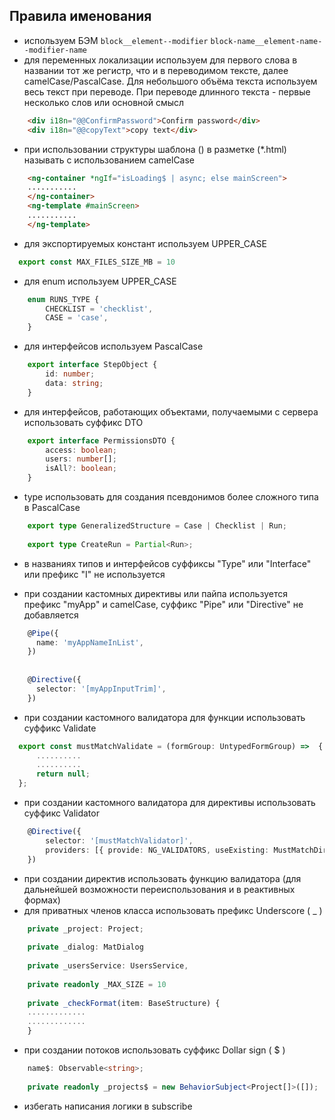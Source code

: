 ## **Правила именования**

- используем БЭМ
```block__element--modifier```
```block-name__element-name--modifier-name```
- для переменных локализации используем для первого слова в названии тот же регистр, что и в переводимом тексте, далее camelCase/PascalCase. Для небольшого объёма текста используем весь текст при переводе. При переводе длинного текста - первые несколько слов или основной смысл

```html
    <div i18n="@@ConfirmPassword">Confirm password</div>
    <div i18n="@@copyText">copy text</div>
```

- при использовании структуры шаблона (<ng-template>) в разметке (*.html) называть с использованием camelCase

```html
    <ng-container *ngIf="isLoading$ | async; else mainScreen">
    ...........
    </ng-container>
    <ng-template #mainScreen>
    ...........
    </ng-template>
```


- для экспортируемых констант используем UPPER_CASE
```ts
  export const MAX_FILES_SIZE_MB = 10
```
- для enum используем UPPER_CASE
```ts
    enum RUNS_TYPE {
        CHECKLIST = 'checklist',
        CASE = 'case',
    }
```


- для интерфейсов используем PascalCase
```ts
    export interface StepObject {
        id: number;
        data: string;
    }
```

- для интерфейсов, работающих объектами, получаемыми с сервера использовать суффикс DTO
```ts
    export interface PermissionsDTO {
        access: boolean;
        users: number[];
        isAll?: boolean;
    }
```
- type использовать для создания псевдонимов более сложного типа в PascalCase

```ts
    export type GeneralizedStructure = Case | Checklist | Run;
    
    export type CreateRun = Partial<Run>;
```

- в названиях типов и интерфейсов суффиксы "Type" или "Interface" или префикс "I" не используется

- при создании кастомных директивы или пайпа используется префикс "myApp" и camelCase, суффикс "Pipe" или "Directive" не добавляется
```ts
    @Pipe({
      name: 'myAppNameInList',
    })
    
    
    @Directive({
      selector: '[myAppInputTrim]',
    })
```
- при создании кастомного валидатора для функции использовать суффикс Validate
```ts
  export const mustMatchValidate = (formGroup: UntypedFormGroup) =>  {
      ..........
      ..........
      return null;
  };
  ```
  - при создании кастомного валидатора для директивы использовать суффикс Validator
```ts
    @Directive({
        selector: '[mustMatchValidator]',
        providers: [{ provide: NG_VALIDATORS, useExisting: MustMatchDirective, multi: true }],
    })
```

- при создании директив использовать функцию валидатора (для дальнейшей возможности переиспользования и в реактивных формах)
- для приватных членов класса использовать префикс Underscore ( _ )
```ts
    private _project: Project;
    
    private _dialog: MatDialog
    
    private _usersService: UsersService,
    
    private readonly _MAX_SIZE = 10
    
    private _checkFormat(item: BaseStructure) {
    .............
    .............
    }
```


- при создании потоков использовать суффикс Dollar sign ( $ )
```ts
    name$: Observable<string>;
    
    private readonly _projects$ = new BehaviorSubject<Project[]>([]);
```


- избегать написания логики в subscribe
